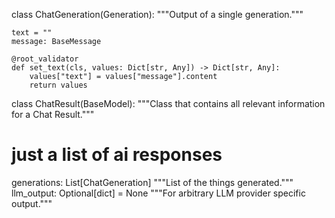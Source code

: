 

class ChatGeneration(Generation):
"""Output of a single generation."""

    text = ""
    message: BaseMessage

    @root_validator
    def set_text(cls, values: Dict[str, Any]) -> Dict[str, Any]:
        values["text"] = values["message"].content
        return values

class ChatResult(BaseModel):
"""Class that contains all relevant information for a Chat Result."""
# just a list of ai responses
generations: List[ChatGeneration]
"""List of the things generated."""
llm_output: Optional[dict] = None
"""For arbitrary LLM provider specific output."""
